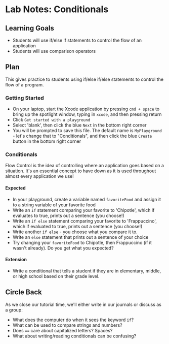 # Lab Notes: Conditionals

## Learning Goals

* Students will use if/else if statements to control the flow of an application
* Students will use comparison operators


## Plan

This gives practice to students using if/else if/else statements to control the flow of a program.


### Getting Started

* On your laptop, start the Xcode application by pressing `cmd + space` to bring up the spotlight window, typing in `xcode`, and then pressing return
* Click `Get started with a playground`
* Select 'blank', then click the blue `Next` in the bottom right corner
* You will be prompted to save this file. The default name is `MyPlayground` - let's change that to "Conditionals", and then click the blue `Create` button in the bottom right corner


### Conditionals

Flow Control is the idea of controlling where an application goes based on a situation. It's an essential concept to have down as it is used throughout almost every application we use!


#### Expected

* In your playground, create a variable named `favoriteFood` and assign it to a string variable of your favorite food
* Write an `if` statement comparing your favorite to 'Chipotle', which if evaluates to true, prints out a sentence (you choose!)
* Write an `if else` statement comparing your favorite to 'Frappuccino', which if evaluated to true, prints out a sentence (you choose!)
* Write another `if else` - you choose what you compare it to.
* Write an `else` statement that prints out a sentence of your choice
* Try changing your `favoriteFood` to Chipotle, then Frappuccino (if it wasn't already). Do you get what you expected?


#### Extension

* Write a conditional that tells a student if they are in elementary, middle, or high school based on their grade level.


## Circle Back

As we close our tutorial time, we'll either write in our journals or discuss as a group:

- What does the computer do when it sees the keyword `if`?
- What can be used to compare strings and numbers?
- Does `==` care about capitalized letters? Spaces?
- What about writing/reading conditionals can be confusing?
